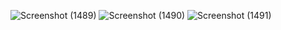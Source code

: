 ![Screenshot (1489)](https://user-images.githubusercontent.com/95959359/208313038-e42ea96b-eda1-4575-947e-37e5528cc438.png)
![Screenshot (1490)](https://user-images.githubusercontent.com/95959359/208313102-10fe2261-9c79-4ca9-84f0-0c3ef261a196.png)
![Screenshot (1491)](https://user-images.githubusercontent.com/95959359/208313136-c4c15f8f-bd7f-4333-8ed0-40dabd253776.png)
